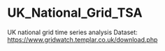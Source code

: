 # UK_National_Grid_TSA
UK national grid time series analysis Dataset: https://www.gridwatch.templar.co.uk/download.php
